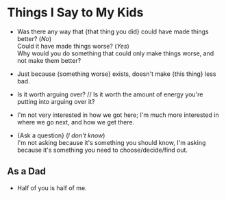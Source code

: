 # Things I Say to My Kids

* Was there any way that {that thing you did} could have made things
  better? (_No_) \
  Could it have made things worse? (_Yes_) \
  Why would you do something that could only make things worse, and not
  make them better?

* Just because {something worse} exists, doesn't make {this thing} less
  bad.

* Is it worth arguing over? // Is it worth the amount of energy you're
  putting into arguing over it?

* I'm not very interested in how we got here; I'm much more interested
  in where we go next, and how we get there.

* {Ask a question} (_I don't know_) \
  I'm not asking because it's something you should know, I'm asking
  because it's something you need to choose/decide/find out.

## As a Dad

* Half of you is half of me.
